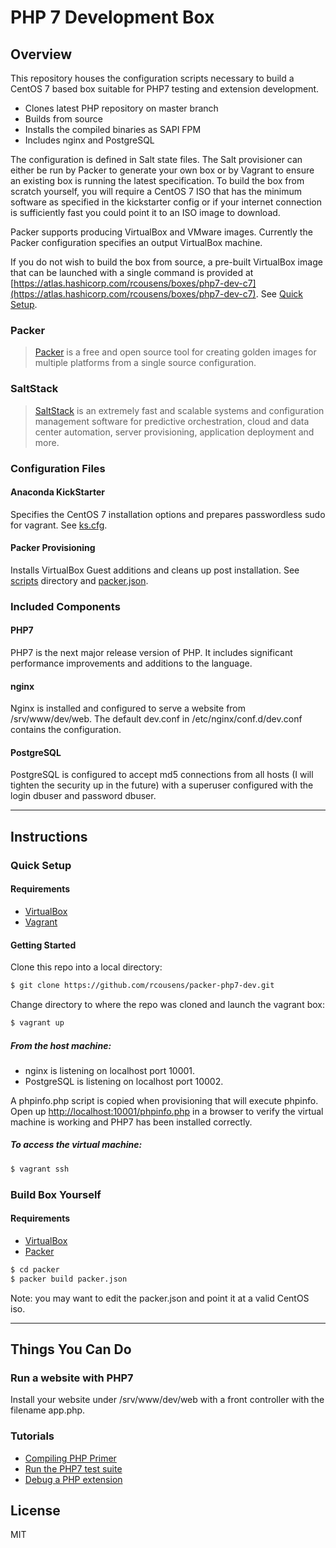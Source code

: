 PHP 7 Development Box
=====================

Overview
--------

This repository houses the configuration scripts necessary to build a CentOS 7 based box suitable for PHP7 testing and extension development.

 - Clones latest PHP repository on master branch 
 - Builds from source
 - Installs the compiled binaries as SAPI FPM
 - Includes nginx and PostgreSQL

The configuration is defined in Salt state files. The Salt provisioner can either be run by Packer to generate your own box or by Vagrant to ensure an existing box is running the latest specification. To build the box from scratch yourself, you will require a CentOS 7 ISO that has the minimum software as specified in the kickstarter config or if your internet connection is sufficiently fast you could point it to an ISO image to download.

Packer supports producing VirtualBox and VMware images. Currently the Packer configuration specifies an output VirtualBox machine.

If you do not wish to build the box from source, a pre-built VirtualBox image that can be launched with a single command is provided at [https://atlas.hashicorp.com/rcousens/boxes/php7-dev-c7](https://atlas.hashicorp.com/rcousens/boxes/php7-dev-c7). See [Quick Setup](#quick-setup).

### Packer

> [Packer] is a free and open source tool for creating golden images for multiple platforms from a single source configuration.

### SaltStack


> [SaltStack] is an extremely fast and scalable systems and configuration management software for predictive orchestration, cloud and data center automation, server provisioning, application deployment and more.

### Configuration Files

#### Anaconda KickStarter

Specifies the CentOS 7 installation options and prepares passwordless sudo for vagrant. See [ks.cfg].

#### Packer Provisioning

Installs VirtualBox Guest additions and cleans up post installation. See [scripts] directory and [packer.json].

### Included Components

#### PHP7

PHP7 is the next major release version of PHP. It includes significant performance improvements and additions to the language.

#### nginx

Nginx is installed and configured to serve a website from /srv/www/dev/web. The default dev.conf in /etc/nginx/conf.d/dev.conf contains the configuration.

#### PostgreSQL

PostgreSQL is configured to accept md5 connections from all hosts (I will tighten the security up in the future) with a superuser configured with the login dbuser and password dbuser.

---

Instructions
------------

### Quick Setup

#### Requirements
* [VirtualBox]
* [Vagrant]

#### Getting Started

Clone this repo into a local directory:
```sh
$ git clone https://github.com/rcousens/packer-php7-dev.git
```
Change directory to where the repo was cloned and launch the vagrant box:
```sh
$ vagrant up
```

##### From the host machine:  
* nginx is listening on localhost port 10001.  
* PostgreSQL is listening on localhost port 10002.

A phpinfo.php script is copied when provisioning that will execute phpinfo. Open up [http://localhost:10001/phpinfo.php](http://localhost:10001/phpinfo.php) in a browser to verify the virtual machine is working and PHP7 has been installed correctly.

##### To access the virtual machine:
```sh
$ vagrant ssh
```

### Build Box Yourself

#### Requirements
* [VirtualBox]
* [Packer]
 
```sh
$ cd packer
$ packer build packer.json
```

Note: you may want to edit the packer.json and point it at a valid CentOS iso.

---

Things You Can Do
-----------------

### Run a website with PHP7

Install your website under /srv/www/dev/web with a front controller with the filename app.php.

### Tutorials
* [Compiling PHP Primer][0]
* [Run the PHP7 test suite][1]
* [Debug a PHP extension][2]

License
-------

MIT

[Packer]:https://www.packer.io/
[SaltStack]:http://saltstack.com/
[ks.cfg]:https://github.com/rcousens/packer-php7-dev/blob/master/packer/http/ks.cfg
[scripts]:https://github.com/rcousens/packer-php7-dev/tree/master/packer/scripts
[packer.json]:https://github.com/rcousens/packer-php7-dev/blob/master/packer/packer.json
[Vagrant]:https://www.vagrantup.com/
[VirtualBox]:https://www.virtualbox.org/
[0]:https://github.com/rcousens/packer-php7-dev/blob/master/doc/00-primer-compiling-php.md
[1]:https://github.com/rcousens/packer-php7-dev/blob/master/doc/01-running-tests.md
[2]:https://github.com/rcousens/packer-php7-dev/blob/master/doc/02-debug-php-extension.md

